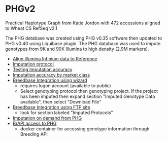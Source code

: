 # PHGv2
Practical Haplotype Graph from Katie Jordon with 472 accessions aligned to Wheat CS RefSeq v2.1

The PHG database was created using PHG v0.35 software then updated to PHG v0.40 using Liquibase plugin.
The PHG database was used to impute genotypes from 9K and 90K Illumina to high density (2.9M markers).

* [Align Illumina Infinium data to Reference](https://github.com/TriticeaeToolbox/PHGv2/blob/main/align2Genome)
* [Imputation protocol](https://github.com/TriticeaeToolbox/PHGv2/tree/main/imputation)
* [Testing Imputation accuracy](https://github.com/TriticeaeToolbox/PHGv2/blob/main/accuracy/PHG_accuracy_v2.pdf) 
* [Imputation accuracy by market class](https://github.com/TriticeaeToolbox/PHGv2/tree/main/cluster-snprelate)
* [Breedbase Integration using wizard](https://wheat.triticeaetoolbox.org/breeders/search)
  - requires logon account (available to public)
  - Select genotyping protocol then genotyping project. If the project has been imputed then expand section "Imputed Genotype Data available", then select "Download File"
* [Breedbase Integration using FTP site](https://files.triticeaetoolbox.org/)
  - look for section labeled "Imputed Protocols"
* [Imputation on demand from PHG](https://github.com/TriticeaeToolbox/PHGv2/tree/main/imputation-precomputed/README.md)
* [BrAPI access to PHG](https://bitbucket.org/bucklerlab/phg_webktor_service/src/master/)
  - docker container for accessing genotype information through Breeding API
